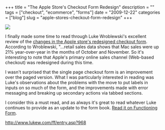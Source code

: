 +++
title = "The Apple Store's Checkout Form Redesign"
description = ""
tags = ["checkout", "ecommerce", "forms"]
date = "2009-12-22"
categories = ["blog"]
slug = "apple-stores-checkout-form-redesign"
+++



  <div class="notebook-screenshot"><a href="http://www.lukew.com/ff/entry.asp?968"><img src="//konigi.com/media/bluga/wt4b30ef2e07cab_large.jpg"/></a></div><p>I finally made some time to read through Luke Wroblewski's excellent review of the <a href="http://www.lukew.com/ff/entry.asp?968">changes in the Apple store's redesigned checkout form</a>. According to Wroblewski, &quot;...retail sales data shows that Mac sales were up 21% year-over-year in the months of October and November. So it's interesting to note that Apple's primary online sales channel (Web-based checkout) was redesigned during this time.</p>

<p>I wasn't surprised that the single page checkout form is an improvement over the paged version. What I was particularly interested in reading was Luke's observations about the problems with the move to put labels in inputs on so much of the form, and the improvements made with error messaging and breaking up secondary actions via tabbed sections.</p>

<p>I consider this a must read, and as always it's great to read whatever Luke continues to provide as an update to the form book. <a href="http://www.lukew.com/ff/entry.asp?968">Read it on Functioning Form<a>.</p>

    
  <a href="http://www.lukew.com/ff/entry.asp?968">http://www.lukew.com/ff/entry.asp?968</a>
